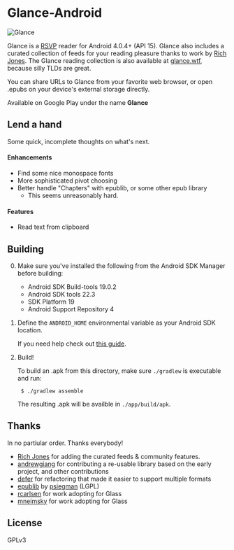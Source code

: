 # Glance-Android

![Glance](http://i.imgur.com/pO9as8z.gif)

Glance is a [RSVP](http://en.wikipedia.org/wiki/Rapid_serial_visual_presentation) reader for Android 4.0.4+ (API 15). Glance also includes a curated collection of feeds for your reading pleasure thanks to work by [Rich Jones](https://github.com/miserlou). The Glance reading collection is also available at [glance.wtf](http://glance.wtf), because silly TLDs are great.

You can share URLs to Glance from your favorite web browser, or open .epubs on your device's external storage directly.

Available on Google Play under the name **Glance**

## Lend a hand

Some quick, incomplete thoughts on what's next.

#### Enhancements

+ Find some nice monospace fonts
+ More sophisticated pivot choosing
+ Better handle "Chapters" with epublib, or some other epub library
    + This seems unreasonably hard.

#### Features

+ Read text from clipboard

## Building

0. Make sure you've installed the following from the Android SDK Manager before building:
  	+ Android SDK Build-tools 19.0.2
	+ Android SDK tools 22.3
	+ SDK Platform 19
	+ Android Support Repository 4

1. Define the `ANDROID_HOME` environmental variable as your Android SDK location.

	If you need help check out [this guide](http://spring.io/guides/gs/android/).

3. Build!

  	To build an .apk from this directory, make sure `./gradlew` is executable and run:

    	$ ./gradlew assemble

	The resulting .apk will be availble in `./app/build/apk`.


## Thanks
In no partiular order. Thanks everybody!

+ [Rich Jones](https://github.com/miserlou) for adding the curated feeds & community features.
+ [andrewgiang](https://github.com/andrewgiang) for contributing a re-usable library based on the early project, and other contributions
+ [defer](https://github.com/defer) for refactoring that made it easier to support multiple formats
+ [epublib](https://github.com/psiegman/epublib) by [psiegman](https://github.com/psiegman) (LGPL)
+ [rcarlsen](https://github.com/rcarlsen) for work adopting for Glass
+ [mneimsky](https://github.com/mneimsky) for work adopting for Glass

## License

GPLv3
